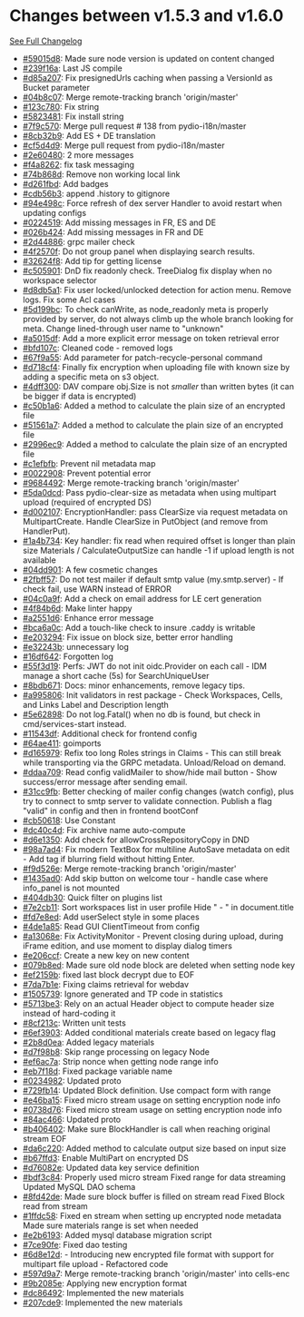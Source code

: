 # Changes between v1.5.3 and v1.6.0

[See Full Changelog](https://github.com/pydio/cells/compare/v1.5.3...v1.6.0)

- [#59015d8](https://github.com/pydio/cells/commit/59015d8eb96eaede97b4b292e0327ed98f1d9b5b): Made sure node version is updated on content changed
- [#239f16a](https://github.com/pydio/cells/commit/239f16a7da26f476fec527ce1a20f0ca64e65543): Last JS compile
- [#d85a207](https://github.com/pydio/cells/commit/d85a2075f41cab02236d488ebb05f6a2ac84115e): Fix presignedUrls caching when passing a VersionId as Bucket parameter
- [#04b8c07](https://github.com/pydio/cells/commit/04b8c07041bbec8217b5f8aed004068fc2246269): Merge remote-tracking branch 'origin/master'
- [#123c780](https://github.com/pydio/cells/commit/123c7805fa807cdf371a2bd48ad9a637c826f690): Fix string
- [#5823481](https://github.com/pydio/cells/commit/5823481daf6fc47555be3f2cc6cfc5d4f82492c9): Fix install string
- [#7f9c570](https://github.com/pydio/cells/commit/7f9c5702bacfc335f7078ae951c81f6049355c1a): Merge pull request # 138 from pydio-i18n/master
- [#8cb32b9](https://github.com/pydio/cells/commit/8cb32b956c236ebc345ced8b964dca1c103f427b): Add ES + DE translation
- [#cf5d4d9](https://github.com/pydio/cells/commit/cf5d4d9290cd6af1c2a580d4c7e27981f776358b): Merge pull request from pydio-i18n/master
- [#2e60480](https://github.com/pydio/cells/commit/2e60480d043e4272442c5d8c7a131a5e42e9e32e): 2 more messages
- [#f4a8262](https://github.com/pydio/cells/commit/f4a82628b70b0cfc2c2994398a459be9a038b96d): fix task messaging
- [#74b868d](https://github.com/pydio/cells/commit/74b868d87709697634a004b18c6c1e1ff6bfc513): Remove non working local link
- [#d261fbd](https://github.com/pydio/cells/commit/d261fbdadaf1ce5d71ee08d4907a21911cc6c388): Add badges
- [#cdb56b3](https://github.com/pydio/cells/commit/cdb56b36a6ab05bc0e1f71c6106c9a61d0619d2d): append .history to gitignore
- [#94e498c](https://github.com/pydio/cells/commit/94e498ce56b1fb1b4fd645e0fbd62e4f59a976b5): Force refresh of dex server Handler to avoid restart when updating configs
- [#0224519](https://github.com/pydio/cells/commit/02245198ae1041d6501ef53b57d8532808f1e0f2): Add missing messages in FR, ES and DE
- [#026b424](https://github.com/pydio/cells/commit/026b424cce90a37fc7d91a4ded6f24055c586f23): Add missing messages in FR and DE
- [#2d44886](https://github.com/pydio/cells/commit/2d44886ba47844db72fa7ac69f6e45107f7c1a7e): grpc mailer check
- [#4f2570f](https://github.com/pydio/cells/commit/4f2570fa11c9654db67ef025cd473385c9ac8ae1): Do not group panel when displaying search results.
- [#32624f8](https://github.com/pydio/cells/commit/32624f825f89e4bb3aeff5368546477ebde2a19d): Add tip for getting license
- [#c505901](https://github.com/pydio/cells/commit/c505901bbdb443580358e4c8d3bb31259671a203): DnD fix readonly check. TreeDialog fix display when no workspace selector
- [#d8db5a1](https://github.com/pydio/cells/commit/d8db5a19a9230722ce852858d94900426fea54cb): Fix user locked/unlocked detection for action menu. Remove logs. Fix some Acl cases
- [#5d199bc](https://github.com/pydio/cells/commit/5d199bc89fb00079b96fe5e0479e04ac9ba27216): To check canWrite, as node_readonly meta is properly provided by server, do not always climb up the whole branch looking for meta. Change lined-through user name to "unknown"
- [#a5015df](https://github.com/pydio/cells/commit/a5015df76de96f5f3d25d27645052b431489c684): Add a more explicit error message on token retrieval error
- [#bfd107c](https://github.com/pydio/cells/commit/bfd107c78eff3d9e0d6a9e465161792e802ea4f5): Cleaned code - removed logs
- [#67f9a55](https://github.com/pydio/cells/commit/67f9a55303356bf7a62d60e97e8e15026b61dfbf): Add parameter for patch-recycle-personal command
- [#d718cf4](https://github.com/pydio/cells/commit/d718cf4f0da8c102f55de020066656aaf3b6996c): Finally fix encryption when uploading file with known size by adding a specific meta on s3 object.
- [#4dff300](https://github.com/pydio/cells/commit/4dff3002171a7c4b8231c4096b579640554271b2): DAV compare obj.Size is not *smaller* than written bytes (it can be bigger if data is encrypted)
- [#c50b1a6](https://github.com/pydio/cells/commit/c50b1a6c96dd0d0dd9114a6316b5bddb580f8474): Added a method to calculate the plain size of an encrypted file
- [#51561a7](https://github.com/pydio/cells/commit/51561a75306b20e4965b9f5b99f7156d90728df0): Added a method to calculate the plain size of an encrypted file
- [#2996ec9](https://github.com/pydio/cells/commit/2996ec9c3de593109fced30d7747a20db6f215eb): Added a method to calculate the plain size of an encrypted file
- [#c1efbfb](https://github.com/pydio/cells/commit/c1efbfbe72a1fef0142eb128352d330a11c19d3c): Prevent nil metadata map
- [#0022908](https://github.com/pydio/cells/commit/00229082a0928030242adae93a0766fde7f43e6a): Prevent potential error
- [#9684492](https://github.com/pydio/cells/commit/96844925cf63bd2878016cfa41045c61de383e4a): Merge remote-tracking branch 'origin/master'
- [#5da0dcd](https://github.com/pydio/cells/commit/5da0dcdb7038461ce00376bc83b540c1d4282241): Pass pydio-clear-size as metadata when using multipart upload (required of encrypted DS)
- [#d002107](https://github.com/pydio/cells/commit/d0021076ae632161dbc024dd29a8ecf748a951de): EncryptionHandler: pass ClearSize via request metadata on MultipartCreate. Handle ClearSize in PutObject (and remove from HandlerPut).
- [#1a4b734](https://github.com/pydio/cells/commit/1a4b73425ae715d12223976a6d3205f731e6b740): Key handler: fix read when required offset is longer than plain size Materials / CalculateOutputSize can handle -1 if upload length is not available
- [#04dd901](https://github.com/pydio/cells/commit/04dd9012df9ad44aa6ce5cdf07622460c594ec04): A few cosmetic changes
- [#2fbff57](https://github.com/pydio/cells/commit/2fbff57549a5859aa7a97326f6888dab5e0fbee1): Do not test mailer if default smtp value (my.smtp.server) - If check fail, use WARN instead of ERROR
- [#04c0a9f](https://github.com/pydio/cells/commit/04c0a9f2fc0923267a21ab772070d9bd8fb84c15): Add a check on email address for LE cert generation
- [#4f84b6d](https://github.com/pydio/cells/commit/4f84b6dfeb32a9ea1b47a2a4ef7320cc7bb0a38d): Make linter happy
- [#a2551d6](https://github.com/pydio/cells/commit/a2551d678bf3ba2bb8377265eacf44f08b613a68): Enhance error message
- [#bca6a0c](https://github.com/pydio/cells/commit/bca6a0ceba4fb82726f2fd8a1067686df305264e): Add a touch-like check to insure .caddy is writable
- [#e203294](https://github.com/pydio/cells/commit/e203294fb90eeaad0c6e524b55bad415f0b04615): Fix issue on block size, better error handling
- [#e32243b](https://github.com/pydio/cells/commit/e32243b75964a6068c37c6ebe2f7a795eddbd589): unnecessary log
- [#16df642](https://github.com/pydio/cells/commit/16df64207e775b1c9a26af903302cd4d1f9dd70f): Forgotten log
- [#55f3d19](https://github.com/pydio/cells/commit/55f3d19ac68599db9a8594d4583edb2b10a72afb): Perfs: JWT do not init oidc.Provider on each call - IDM manage a short cache (5s) for SearchUniqueUser
- [#8bdb671](https://github.com/pydio/cells/commit/8bdb671d1bda2b6cf0b994e810a01c9f6d7365d6): Docs: minor enhancements, remove legacy tips.
- [#a995806](https://github.com/pydio/cells/commit/a995806fdc427090fb009cb5ed97b401b027be8e): Init validators in rest package - Check Workspaces, Cells, and Links Label and Description length
- [#5e62898](https://github.com/pydio/cells/commit/5e6289843c18fa8d68f737cf93bd2a3c7f35490c): Do not log.Fatal() when no db is found, but check in cmd/services-start instead.
- [#11543df](https://github.com/pydio/cells/commit/11543df85bae05daf0f4e3bf2d680f375f72a842): Additional check for frontend config
- [#64ae411](https://github.com/pydio/cells/commit/64ae41103e4fca228ca490768e4593ea0fc5373b): goimports
- [#d165979](https://github.com/pydio/cells/commit/d165979240baaa623f79c75e40cd706ce09c996c): Refix too long Roles strings in Claims - This can still break while transporting via the GRPC metadata. Unload/Reload on demand.
- [#ddaa709](https://github.com/pydio/cells/commit/ddaa7092213f2e4cea3a61c78efd916142d1f7f7): Read config validMailer to show/hide mail button - Show success/error message after sending email.
- [#31cc9fb](https://github.com/pydio/cells/commit/31cc9fbcb44552d49a02240a62bf30a15295f434): Better checking of mailer config changes (watch config), plus try to connect to smtp server to validate connection. Publish a flag "valid" in config and then in frontend bootConf
- [#cb50618](https://github.com/pydio/cells/commit/cb506183512f18732c9bc9fcd3bc03aa7ea11da7): Use Constant
- [#dc40c4d](https://github.com/pydio/cells/commit/dc40c4dfcb3800ad0bb6dcace78ae6d8f2efa649): Fix archive name auto-compute
- [#d6e1350](https://github.com/pydio/cells/commit/d6e135082027444f604af3507944bf86a23612dc): Add check for allowCrossRepositoryCopy in DND
- [#98a7ad4](https://github.com/pydio/cells/commit/98a7ad46d97c092393a6cddc2ef83d070f74ae5d): Fix modern TextBox for multiline AutoSave metadata on edit - Add tag if blurring field without hitting Enter.
- [#f9d526e](https://github.com/pydio/cells/commit/f9d526e358006f6c6ea3502baaf9ea895d37d9a8): Merge remote-tracking branch 'origin/master'
- [#1435ad0](https://github.com/pydio/cells/commit/1435ad070e0128a7530ae34fb83135364a168e82): Add skip button on welcome tour - handle case where info_panel is not mounted
- [#404db30](https://github.com/pydio/cells/commit/404db30204c62a1a16f10e42dc9108b635683af6): Quick filter on plugins list
- [#7e2cb11](https://github.com/pydio/cells/commit/7e2cb11b2ed891d4d6d4ab456e671019d2c0995c): Sort workspaces list in user profile Hide " - " in document.title
- [#fd7e8ed](https://github.com/pydio/cells/commit/fd7e8ed049c38263e2b348f0e42d39f755ade5ce): Add userSelect style in some places
- [#4de1a85](https://github.com/pydio/cells/commit/4de1a855fdaa884acd858d472d1d2e195c1f0af9): Read GUI ClientTimeout from config
- [#a13068e](https://github.com/pydio/cells/commit/a13068ef2e698148ad5dc305bfd0a5268cf37f78): Fix ActivityMonitor - Prevent closing during upload, during iFrame edition, and use moment to display dialog timers
- [#e206ccf](https://github.com/pydio/cells/commit/e206ccfdc8d8eb498eb00963ece9f87da2eb2d51): Create a new key on new content
- [#079b8ed](https://github.com/pydio/cells/commit/079b8ed29124820fdac64baf0a229a024d44dda6): Made sure old node block are deleted when setting node key
- [#ef2159b](https://github.com/pydio/cells/commit/ef2159b7cf2026fa29f69bb05fbfa7d287add25b): fixed last block decrypt due to EOF
- [#7da7b1e](https://github.com/pydio/cells/commit/7da7b1ec5cabc876cc759a8eac380da8eb06e49f): Fixing claims retrieval for webdav
- [#1505739](https://github.com/pydio/cells/commit/1505739bca9fa1094fc06501c1265bcae6acc638): Ignore generated and TP code in statistics
- [#5713be3](https://github.com/pydio/cells/commit/5713be37b1738e67c94874abbd93be01d80d7e08): Rely on an actual Header object to compute header size instead of hard-coding it
- [#8cf213c](https://github.com/pydio/cells/commit/8cf213c2241a402ee422347245795bd1d84fc8e5): Written unit tests
- [#6ef3903](https://github.com/pydio/cells/commit/6ef39030bba8b63fae7de697278bb076507656c4): Added conditional materials create based on legacy flag
- [#2b8d0ea](https://github.com/pydio/cells/commit/2b8d0ea7fc4db96d7574a4f7ba95c9f922b085f1): Added legacy materials
- [#d7f98b8](https://github.com/pydio/cells/commit/d7f98b88b0663a3c195b19d8fa531c535276e740): Skip range processing on legacy Node
- [#ef6ac7a](https://github.com/pydio/cells/commit/ef6ac7a33f368d82958c5d9072146fb136ad114a): Strip nonce when getting node range info
- [#eb7f18d](https://github.com/pydio/cells/commit/eb7f18dae35fbcfa5b3c7686cddd79cda0633e74): Fixed package variable name
- [#0234982](https://github.com/pydio/cells/commit/0234982ed0f8d0d963366666bacc260bde5421c8): Updated proto
- [#729fb14](https://github.com/pydio/cells/commit/729fb145d251a779691b9deb27e61f931fe23b38): Updated Block definition. Use compact form with range
- [#e46ba15](https://github.com/pydio/cells/commit/e46ba153ed9ecdb82a9fbd46e1e0c4313847c03e): Fixed micro stream usage on setting encryption node info
- [#0738d76](https://github.com/pydio/cells/commit/0738d762f934cf3eadd48f9e6a1fb50b3553e092): Fixed micro stream usage on setting encryption node info
- [#84ac466](https://github.com/pydio/cells/commit/84ac4661aca20ff6a2d4c2c1218c02b723604ac6): Updated proto
- [#b406402](https://github.com/pydio/cells/commit/b4064021851df263144e7f76739f5a62dc8ecdbd): Make sure BlockHandler is call when reaching original stream EOF
- [#da6c220](https://github.com/pydio/cells/commit/da6c220237a4dc5ec66b62f84d7d5a1a7414c481): Added method to calculate output size based on input size
- [#b67ffd3](https://github.com/pydio/cells/commit/b67ffd38de8befa55fa6b4c30290288d6a66309d): Enable MultiPart on encrypted DS
- [#d76082e](https://github.com/pydio/cells/commit/d76082e43e2b724492b45bbdc30c5fd2060349f1): Updated data key service definition
- [#bdf3c84](https://github.com/pydio/cells/commit/bdf3c848c272027a1888d9830e95c91c2bc6d82d): Properly used micro stream Fixed range for data streaming Updated MySQL DAO schema
- [#8fd42de](https://github.com/pydio/cells/commit/8fd42de6694ac738674538baf7d6a36d9be4290e): Made sure block buffer is filled on stream read Fixed Block read from stream
- [#1ffdc58](https://github.com/pydio/cells/commit/1ffdc584138e06795480fdd2cd4896993c6394aa): Fixed en stream when setting up encrypted node metadata Made sure materials range is set when needed
- [#e2b6193](https://github.com/pydio/cells/commit/e2b619371f4e032a03a4fa761664466df932d97d): Added mysql database migration script
- [#7ce90fe](https://github.com/pydio/cells/commit/7ce90fe8a685ecf5a09680d34ef1f5555049bbda): Fixed dao testing
- [#6d8e12d](https://github.com/pydio/cells/commit/6d8e12d745d4ec435bcd0e04f8acaf1ef8f01a26): - Introducing new encrypted file format with support for multipart file upload - Refactored code
- [#597d9a7](https://github.com/pydio/cells/commit/597d9a790866661dfb8ab372e4217a075d8eff15): Merge remote-tracking branch 'origin/master' into cells-enc
- [#9b2085e](https://github.com/pydio/cells/commit/9b2085ec4784700bc5442f857b78acd00f86a7ca): Applying new encryption format
- [#dc86492](https://github.com/pydio/cells/commit/dc86492bceffe4a6346e7c35d9c9bf8f83637080): Implemented the new materials
- [#207cde9](https://github.com/pydio/cells/commit/207cde9c98b4faf6254cb6cdb64e3b780e1c6755): Implemented the new materials
